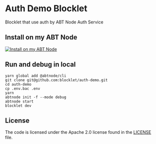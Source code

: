 # Auth Demo Blocklet

Blocklet that use auth by ABT Node Auth Service

## Install on my ABT Node

[![Install on my ABT Node](https://raw.githubusercontent.com/blocklet/development-guide/main/assets/install_on_abtnode.svg)](https://install.arcblock.io/?action=blocklet-install&meta_url=https%3A%2F%2Fgithub.com%2Fblocklet%2Fauth-demo%2Freleases%2Fdownload%2F1.0.3%2Fblocklet.json)


<!-- ## Run and debug in the cloud with Gitpod -->
<!-- Click the "Open in Gitpod" button, Gitpod will start ABT Node and the blocklet. -->

<!-- [![Open in Gitpod](https://gitpod.io/button/open-in-gitpod.svg)](https://gitpod.io/#https://github.com/blocklet/wallet-playground) -->

## Run and debug in local

```shell
yarn global add @abtnode/cli
git clone git@github.com:blocklet/auth-demo.git
cd auth-demo
cp .env.bac .env
yarn
abtnode init -f --mode debug
abtnode start
blocklet dev
```

## License

The code is licensed under the Apache 2.0 license found in the
[LICENSE](LICENSE) file.

